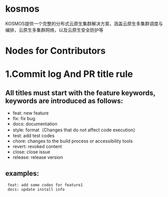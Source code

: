 # kosmos
KOSMOS提供一个完整的分布式云原生集群解决方案，涵盖云原生多集群调度与编排，云原生多集群网络，以及云原生安全防护等

# Nodes for Contributors
# 1.Commit log And PR title rule
## All titles must start with the feature keywords, keywords are introduced as follows:
* feat: new feature
* fix: fix bug
* docs: documentation
* style: format（Changes that do not affect code execution）
* test: add test codes
* chore: changes to the build process or accessibility tools
* revert: revoked content
* close: close issue
* release: release version
## examples:
     feat: add some codes for feature1
     docs: update install info